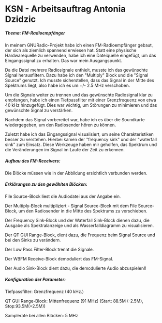 # KSN - Arbeitsauftrag Antonia Dzidzic

##### Thema: FM-Radioempfänger

In meinem GNURadio-Projekt habe ich einen FM-Radioempfänger gebaut, der sich als ziemlich spannend erwiesen hat. Statt eine physische Hardwarequelle zu verwenden, habe ich eine Dateiquelle eingefügt, um das Eingangssignal zu erhalten. Das war mein Ausgangspunkt.

Da die Datei mehrere Radiosignale enthielt, musste ich das gewünschte Signal herausfiltern. Dazu habe ich den "Multiply" Block und die "Signal Source" genutzt. Ich musste sicherstellen, dass das Signal in der Mitte des Spektrums liegt, also habe ich es um +/- 2.5 MHz verschoben.

Um die Signale weiter zu trennen und das gewünschte Radiosignal klar zu empfangen, habe ich einen Tiefpassfilter mit einer Grenzfrequenz von etwa 40 kHz hinzugefügt. Dies war wichtig, um Störungen zu minimieren und das gewünschte Signal zu verstärken.

Nachdem das Signal vorbereitet war, habe ich es über die Soundkarte wiedergegeben, um den Radiosender hören zu können. 

Zuletzt habe ich das Eingangssignal visualisiert, um seine Charakteristiken besser zu verstehen. Hierbei kamen der "frequency sink" und der "waterfall sink" zum Einsatz. Diese Werkzeuge haben mir geholfen, das Spektrum und die Veränderungen im Signal im Laufe der Zeit zu erkennen.

##### Aufbau des FM-Receivers:

Die Blöcke müssen wie in der Abbildung ersichtlich verbunden werden.


##### Erklärungen zu den gewählten Blöcken:

File Source-Block liest die Audiodatei aus der Angabe ein.

Der Multiply-Block multipliziert - Signal Source-Block mit dem File Source-Block, um den Radiosender in die Mitte des Spektrums zu verschieben.

Der Frequency Sink-Block und der Waterfall Sink-Block dienen dazu, die Ausgabe als Spektralanzeige und als Wasserfalldiagramm zu visualisieren.

Der QT GUI Range-Block, dient dazu, die Frequenz beim Signal Source und bei den Sinks zu verändern.

Der Low Pass Filter-Block trennt die Signale.

Der WBFM Receive-Block demoduliert das FM-Signal.

Der Audio Sink-Block dient dazu, die demodulierte Audio abzuspielen!!

##### Konfiguration der Parameter:

Tiefpassfilter: Grenzfrequenz (40 kHz.)

QT GUI Range-Block: Mittenfrequenz (91 MHz) (Start: 88.5M (-2.5M), Stop:93.5M(+2.5M))

Samplerate bei allen Blöcken: 5 MHz








